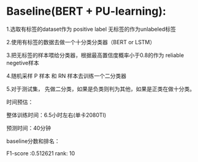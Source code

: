 # Baseline(BERT + PU-learning):

1.选取有标签的dataset作为 positive label 无标签的作为unlabeled标签

2.使用有标签的数据去做一个十分类分类器（BERT or LSTM）

3.把无标签的样本喂给分类器，根据最高置信度概率小于0.8的作为 reliable negetive样本

4.随机采样 P 样本 和 RN 样本去训练一个二分类器

5.对于测试集， 先做二分类，如果是负类则判为其他，如果是正类在做十分类。



时间预估：

整体训练时间：6.5小时左右(单卡2080TI)

预测时间：40分钟



baseline分数和排名：

F1-score :0.512621 rank: 10

